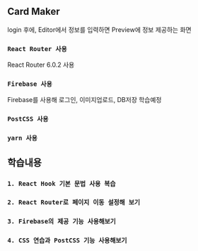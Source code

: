 ## Card Maker

login 후에,
Editor에서 정보를 입력하면 Preview에 정보 제공하는 화면

### `React Router 사용`

React Router 6.0.2 사용

### `Firebase 사용`

Firebase를 사용해 로그인, 이미지업로드, DB저장 학습예정

### `PostCSS 사용`

### `yarn 사용`

## 학습내용

### `1. React Hook 기본 문법 사용 복습`

### `2. React Router로 페이지 이동 설정해 보기`

### `3. Firebase의 제공 기능 사용해보기`

### `4. CSS 연습과 PostCSS 기능 사용해보기`
